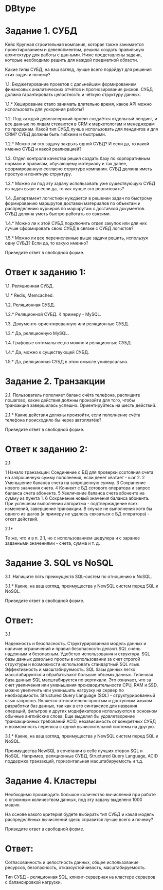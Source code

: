 # DBtype

# Задание 1. СУБД
Кейс
Крупная строительная компания, которая также занимается проектированием и девелопментом, решила создать правильную архитектуру для работы с данными. Ниже представлены задачи, которые необходимо решить для каждой предметной области.

Какие типы СУБД, на ваш взгляд, лучше всего подойдут для решения этих задач и почему?

1.1. Бюджетирование проектов с дальнейшим формированием финансовых аналитических отчётов и прогнозирования рисков. СУБД должна гарантировать целостность и чёткую структуру данных.

1.1.* Хеширование стало занимать длительно время, какое API можно использовать для ускорения работы?

1.2. Под каждый девелоперский проект создаётся отдельный лендинг, и все данные по лидам стекаются в CRM к маркетологам и менеджерам по продажам. Какой тип СУБД лучше использовать для лендингов и для CRM? СУБД должны быть гибкими и быстрыми.

1.2.* Можно ли эту задачу закрыть одной СУБД? И если да, то какой именно СУБД и какой реализацией?

1.3. Отдел контроля качества решил создать базу по корпоративным нормам и правилам, обучающему материалу и так далее, сформированную согласно структуре компании. СУБД должна иметь простую и понятную структуру.

1.3.* Можно ли под эту задачу использовать уже существующую СУБД из задач выше и если да, то как лучше это реализовать?

1.4. Департамент логистики нуждается в решении задач по быстрому формированию маршрутов доставки материалов по объектам и распределению курьеров по маршрутам с доставкой документов. СУБД должна уметь быстро работать со связями.

1.4.* Можно ли к этой СУБД подключить отдел закупок или для них лучше сформировать свою СУБД в связке с СУБД логистов?

1.5.* Можно ли все перечисленные выше задачи решить, используя одну СУБД? Если да, то какую именно?

Приведите ответ в свободной форме.

# Ответ к заданию 1:

1.1. Реляционная СУБД.

1.1.* Redis, Memcached.

1.2. Реляционная СУБД.

1.2.* Реляционной СУБД. К примеру - MySQL.

1.3. Документо-ориентированную или реляционные СУБД.

1.3.* Да, реляционную MySQL.

1.4. Графовые оптимальнее,но можно и реляционные СУБД.

1.4.* Да, можно к существующей СУБД.

1.5.* Да, реляционная СУБД в этом смысле универсальна.

# Задание 2. Транзакции
2.1. Пользователь пополняет баланс счёта телефона, распишите пошагово, какие действия должны произойти для того, чтобы транзакция завершилась успешно. Ориентируйтесь на шесть действий.

2.1.* Какие действия должны произойти, если пополнение счёта телефона происходило бы через автоплатёж?

Приведите ответ в свободной форме.


# Ответ к заданию 2:


2.1:

1 Начало транзакции: Соединение с БД для проверки ссотояния счета на запрошенную сумму пополнения, если денег хватает - шаг 2.
2 Уменьшение баланса счета на запрошенную сумму.
3 Сохранение нового значения счета.
4 Коннект с БД сотового оператора и запрос баланса счета абонента.
5 Увеличение баланса счета абонента на сумму из пункта 1.
6 Сохранение новый значения баланса абонента. При успешном выполнении алгоритма - подтвержждение всех изменений, завершение транзакции. В случае не выполнения хотя бы одного из шагов (к примеру не удалось связаться с БД оператора) - откат действий.

2.1*

Те же, что и в п. 2.1, но с использованием шедулера и с заранее заданными значениями - счета, сумма и т. д.

# Задание 3. SQL vs NoSQL
3.1. Напишите пять преимуществ SQL-систем по отношению к NoSQL.

3.1.* Какие, на ваш взгляд, преимущества у NewSQL систем перед SQL и NoSQL.

Приведите ответ в свободной форме.

# Ответ:

3.1

Надежность и безопасность. Структурированная модель данных и наличие ограничений и правил безопасности делают SQL очень надежным и безопасным.
Удобство использования и структура. SQL базы данных довольно просты в использовании за счет строгой структуры и возможности использовать стандартный SQL язык.
Эффективность и масштабируемость. SQL базы данных легко масштабируются и обрабатывают большие объемы данных. Типичная база данных SQL масштабируется по вертикали. Это означает, что за счет увеличения или уменьшения производительности CPU, RAM и SSD, можно увеличить или уменьшить нагрузку на сервер по необходимости.
Structured Query Language (SQL) - структурированный язык запросов. Является относительно простым и доступным языком разработки баз данных, так как в его синтаксисе для названия операций, фильтров и других модификаторов используются в основном обычные английские слова.
Еще выделил бы удовлетворение транзакционных требований ACID, независимость от конкретных СУБД и возможность переноса с одной вычислительной системы на другую.

3.1.* Какие, на ваш взгляд, преимущества у NewSQL систем перед SQL и NoSQL.

Преимущества NewSQL в сочетании в себе лучших сторон SQL и NoSQL. Например, реляционные СУБД, Structured Query Language, ACID поддержка транзакций, горизонтальная масштабируемость и т.д.

# Задание 4. Кластеры
Необходимо производить большое количество вычислений при работе с огромным количеством данных, под эту задачу выделено 1000 машин.

На основе какого критерия будете выбирать тип СУБД и какая модель распределённых вычислений здесь справится лучше всего и почему?

Приведите ответ в свободной форме.

# Ответ:

Согласованность и целостность данных, общее использование ресурсов, безопасность, отказоустойчивость, масштабируемость.

Тип СУБД - реляционная SQL, клиент-серверная на кластере серверов с балансировкой нагрузки.